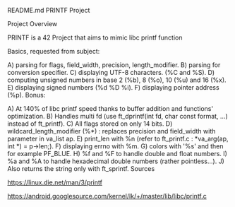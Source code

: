 README.md
PRINTF Project

Project Overview

PRINTF is a 42 Project that aims to mimic libc printf function

Basics, requested from subject:

A) parsing for flags, field_width, precision, length_modifier.
B) parsing for conversion specifier.
C) displaying UTF-8 characters. (%C and %S).
D) computing unsigned numbers in base 2 (%b), 8 (%o), 10 (%u) and 16 (%x).
E) displaying signed numbers (%d %D %i).
F) displaying pointer address (%p).
Bonus:

A) At 140% of libc printf speed thanks to buffer addition and functions' optimization.
B) Handles multi fd (use ft_dprintf(int fd, char const format, ...) instead of ft_printf).
C) All flags stored on only 14 bits.
D) wildcard_length_modifier (%*) : replaces precision and field_width with parameter in va_list ap.
E) print_len with %n (refer to ft_printf.c : *va_arg(ap, int *) = p->len;).
F) displaying errno with %m.
G) colors with '%s' and then for example PF_BLUE.
H) %f and %F to handle double and float numbers.
I) %a and %A to handle hexadecimal double numbers (rather pointless...).
J) Also returns the string only with ft_sprintf.
Sources




https://linux.die.net/man/3/printf

https://android.googlesource.com/kernel/lk/+/master/lib/libc/printf.c

